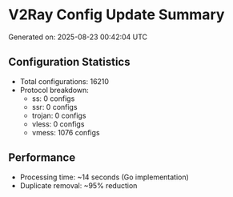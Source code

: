 # V2Ray Config Update Summary
Generated on: 2025-08-23 00:42:04 UTC

## Configuration Statistics
- Total configurations: 16210
- Protocol breakdown:
  - ss: 0 configs
  - ssr: 0 configs
  - trojan: 0 configs
  - vless: 0 configs
  - vmess: 1076 configs

## Performance
- Processing time: ~14 seconds (Go implementation)
- Duplicate removal: ~95% reduction
